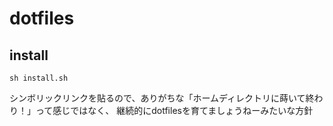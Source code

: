 # dotfiles

## install
```
sh install.sh
```

シンボリックリンクを貼るので、ありがちな「ホームディレクトリに蒔いて終わり！」って感じではなく、
継続的にdotfilesを育てましょうねーみたいな方針
